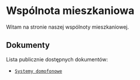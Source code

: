 # Wspólnota mieszkaniowa

Witam na stronie naszej wspólnoty mieszkaniowej.

## Dokumenty

Lista publicznie dostępnych dokumentów:

- [`Systemy domofonowe`](./intercom-systems.md)

